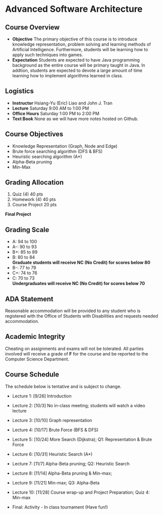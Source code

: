 # Advanced Software Architecture

## Course Overview

- **Objective** The primary objective of this course is to introduce knowledge representation, problem solving and learning methods of Artificial Intelligence. Furthermore, students will be learning how to apply such techniques into  games.
- **Expectation** Students are expected to have Java programming background as the entire course will be primary taught in Java. In addtion, students are expected to devote a large amount of time learning how to implement algorithms learned in class.

## Logistics

- **Instructor** Hsiang-Yu (Eric) Liao and John J. Tran
- **Lecture** Saturday 9:00 AM to 1:00 PM
- **Office Hours** Saturday 1:00 PM to 2:00 PM
- **Text Book** None as we will have more notes hosted on Github.

## Course Objectives

* Knowledge Representation (Graph, Node and Edge)
* Brute force searching algorithm (DFS & BFS)
* Heuristic searching algorithm (A*)
* Alpha-Beta pruning
* Min-Max

## Grading Allocation

1. Quiz (4) 40 pts
2. Homework (4) 40 pts
3. Course Project 20 pts

**Final Project**

## Grading Scale

* A: 94 to 100
* A-: 90 to 93
* B+: 85 to 89
* B: 80 to 84  
**Graduate students will receive NC (No Credit) for scores below 80**
* B-: 77 to 79
* C+: 74 to 76
* C: 70 to 73  
**Undergraduates will receive NC (No Credit) for scores below 70**

## ADA Statement

Reasonable accommodation will be provided to any student who is registered with the Office of Students with Disabilities and requests needed accommodation.

## Academic Integrity

Cheating on assignments and exams will not be tolerated. All parties involved will receive a grade of **F** for the course and be reported to the Computer Science Department.

## Course Schedule

The schedule below is tentative and is subject to change.

* Lecture 1: [9/26] Introduction

* Lecture 2: [10/3] No in-class meeting; students will watch a video lecture

* Lecture 3: [10/10] Graph representation

* Lecture 4: [10/17] Brute Force (BFS & DFS)

* Lecture 5: [10/24] More Search (Dijkstra); Q1: Representation & Brute Force

* Lecture 6: [10/31] Heuristic Search (A*)

* Lecture 7: [11/7]  Alpha-Beta pruning; Q2: Heuristic Search

* Lecture 8: [11/14] Alpha-Beta pruning & Min-max; 

* Lecture 9: [11/21] Min-max; Q3: Alpha-Beta

* Lecture 10: [11/28] Course wrap-up and Project Preparation; Quiz 4: Min-max

* Final: Activity - In class tournament (Have fun!)
